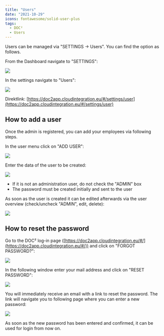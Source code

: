```yaml
---
title: "Users"
date: "2021-10-29"
icons: fontawesome/solid-user-plus
tags:
  - DOC²
  - Users
---
```


Users can be managed via "SETTINGS -> Users". You can find the option as follows.

From the Dashboard navigate to "SETTINGS":

![](/_images/doc2/image-36-1024x400.png)

In the settings navigate to "Users":

![](/_images/doc2/image-37-1024x298.png)

Direktlink: [https://doc2app.cloudintegration.eu/#/settings/user](https://doc2app.cloudintegration.eu/#/settings/user)

## How to add a user

Once the admin is registered, you can add your employees via following steps.

In the user menu click on "ADD USER":

![](/_images/doc2/image-38-1024x197.png)

Enter the data of the user to be created:

![](/_images/doc2/image-40-784x1024.png)

- If it is not an administration user, do not check the "ADMIN" box
- The password must be created initially and sent to the user

As soon as the user is created it can be edited afterwards via the user overview (check/uncheck "ADMIN", edit, delete):

![](/_images/doc2/image-43-1024x283.png)

## How to reset the password

Go to the DOC² log-in page ([https://doc2app.cloudintegration.eu/#/](https://doc2app.cloudintegration.eu/#/)) and click on "FORGOT PASSWORD?":

![](/_images/doc2/Reset-Password-1024x531.png)

In the following window enter your mail address and click on "RESET PASSWORD":

![](/_images/doc2/Reset-Password_2_email-address-1024x822.png)

You will immediately receive an email with a link to reset the password. The link will navigate you to following page where you can enter a new password:

![](/_images/doc2/new-Password-1024x820.png)

As soon as the new password has been entered and confirmed, it can be used for login from now on.
